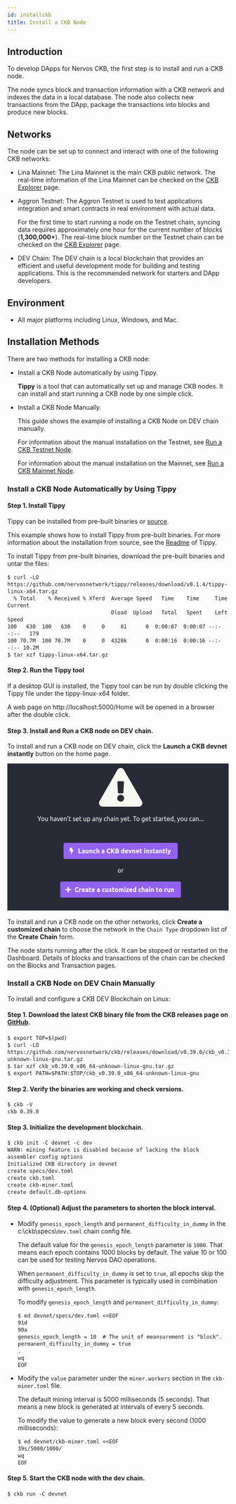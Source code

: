```yaml
---
id: installckb
title: Install a CKB Node
---
```

<!--The Nervos CKB (Common Knowledge Base) is the bottom-most layer in the Nervos ecosystem. It serves as a foundation to build on and provides trust to all layers built on top.-->

## Introduction

To develop DApps for Nervos CKB, the first step is to install and run a CKB node. 

The node syncs block and transaction information with a CKB network and indexes the data in a local database. The node also collects new transactions from the DApp, package the transactions into blocks and produce new blocks. 

## Networks

The node can be set up to connect and interact with one of the following CKB networks:

- Lina Mainnet: The Lina Mainnet is the main CKB public network. The real-time information of the Lina Mainnet can be checked on the [CKB Explorer](https://explorer.nervos.org/) page.

- Aggron Testnet: The Aggron Testnet is used to test applications integration and smart contracts in real environment with actual data. 

  For the first time to start running a node on the Testnet chain, syncing data requires approximately one hour for the current number of blocks (**1,300,000+**). The real-time block number on the Testnet chain can be checked on the [CKB Explorer](https://explorer.nervos.org/aggron) page.

- DEV Chain:  The DEV chain is a local blockchain that provides an efficient and useful development mode for building and testing applications. This is the recommended network for starters and DApp developers.

## Environment

- All major platforms including Linux, Windows, and Mac.

## Installation Methods

There are two methods for installing a CKB node:

- Install a CKB Node automatically by using Tippy.

  **Tippy** is a tool that can automatically set up and manage CKB nodes. It can install and start running a CKB node by one simple click.

- Install a CKB Node Manually.

  This guide shows the example of installing a CKB Node on DEV chain manually.

  For information about the manual installation on the Testnet, see [Run a CKB Testnet Node](https://docs.nervos.org/docs/basics/guides/testnet).

  For information about the manual installation on the Mainnet, see [Run a CKB Mainnet Node](https://docs.nervos.org/docs/basics/guides/mainnet).

### Install a CKB Node Automatically by Using Tippy

#### Step 1. Install Tippy

Tippy can be installed from pre-built binaries or [source](https://github.com/nervosnetwork/tippy). 

This example shows how to install Tippy from pre-built binaries. For more information about the installation from source, see the [Readme](https://github.com/nervosnetwork/tippy) of Tippy.

To install Tippy from pre-built binaries, download the pre-built binaries and untar the files:

```shell
$ curl -LO https://github.com/nervosnetwork/tippy/releases/download/v0.1.4/tippy-linux-x64.tar.gz
  % Total    % Received % Xferd  Average Speed   Time    Time     Time  Current
                                 Dload  Upload   Total   Spent    Left  Speed
100   630  100   630    0     0     81      0  0:00:07  0:00:07 --:--:--   179
100 70.7M  100 70.7M    0     0  4328k      0  0:00:16  0:00:16 --:--:-- 10.2M
$ tar xzf tippy-linux-x64.tar.gz
```

#### Step 2. Run the Tippy tool

If a desktop GUI is installed, the Tippy tool can be run by double clicking the Tippy file under the tippy-linux-x64 folder.

A web page on http://localhost:5000/Home will be opened in a browser after the double click.

#### Step 3. Install and Run a CKB node on DEV chain.

To install and run a CKB node on DEV chain, click the **Launch a CKB devnet instantly** button on the home page.

<img src="../../img/tippycreate.png"/>

To install and run a CKB node on the other networks, click **Create a customized chain** to choose the network in the `Chain Type` dropdown list of the **Create Chain** form.

The node starts running after the click. It can be stopped or restarted on the Dashboard. Details of blocks and transactions of the chain can be checked on the Blocks and Transaction pages.

### Install a CKB Node on DEV Chain Manually

To install and configure a CKB DEV Blockchain on Linux:

#### Step 1. Download the latest CKB binary file from the CKB releases page on [GitHub](https://github.com/nervosnetwork/ckb/releases).

```shell
$ export TOP=$(pwd)
$ curl -LO https://github.com/nervosnetwork/ckb/releases/download/v0.39.0/ckb_v0.39.0_x86_64-unknown-linux-gnu.tar.gz
$ tar xzf ckb_v0.39.0_x86_64-unknown-linux-gnu.tar.gz
$ export PATH=$PATH:$TOP/ckb_v0.39.0_x86_64-unknown-linux-gnu
```

#### Step 2. Verify the binaries are working and check versions.

```shell
$ ckb -V
ckb 0.39.0
```

#### Step 3. Initialize the development blockchain.

```shell
$ ckb init -C devnet -c dev
WARN: mining feature is disabled because of lacking the block assembler config options
Initialized CKB directory in devnet
create specs/dev.toml
create ckb.toml
create ckb-miner.toml
create default.db-options
```

#### Step 4. (Optional) Adjust the parameters to shorten the block interval. 

- Modify `genesis_epoch_length` and `permanent_difficulty_in_dummy`  in the c:\ckb\specs\\`dev.toml` chain config file.

  The default value for the `genesis_epoch_length` parameter is `1000`. That means each epoch contains 1000 blocks by default. The value 10 or 100 can be used for testing Nervos DAO operations.

  When `permanent_difficulty_in_dummy` is set to `true`, all epochs skip the difficulty adjustment<!--and use the same length as the `genesis_epoch_length`-->. This parameter is typically used in combination with `genesis_epoch_length`.

  To modify `genesis_epoch_length` and `permanent_difficulty_in_dummy`:

  ```shell
  $ ed devnet/specs/dev.toml <<EOF
  91d
  90a
  genesis_epoch_length = 10  # The unit of meansurement is "block".
  permanent_difficulty_in_dummy = true
  .
  wq
  EOF
  ```

- Modify the `value` parameter under the `miner.workers` section  in the `ckb-miner.toml` file.

  The default mining interval is 5000 milliseconds (5 seconds). That means a new block is generated at intervals of every 5 seconds.

  To modify the value to generate a new block every second (1000 milliseconds):

  ```shell
  $ ed devnet/ckb-miner.toml <<EOF
  39s/5000/1000/
  wq
  EOF
  ```

#### Step 5. Start the CKB node with the dev chain.

```shell
$ ckb run -C devnet
```

